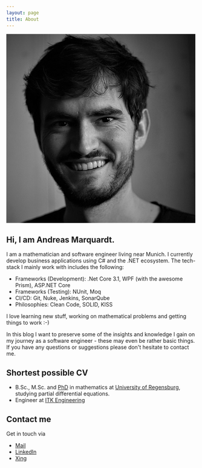 ```yaml
---
layout: page
title: About
---
```

<div class="container_about">
    <div class="container_about_image">
    <img src="/assets/images/Self500x500.jpg" alt="about-image">
    </div>
    <div class="container_about_text">
    <h2>Hi, I am Andreas Marquardt.</h2>
    <p>I am a mathematician and software engineer living near Munich. I currently develop business applications using C# and the .NET ecosystem. The tech-stack I mainly work with includes the following:</p>
    </div>
</div>

- Frameworks (Development): .Net Core 3.1, WPF (with the awesome Prism), ASP.NET Core
- Frameworks (Testing): NUnit, Moq
- CI/CD: Git, Nuke, Jenkins, SonarQube
- Philosophies: Clean Code, SOLID, KISS

I love learning new stuff, working on mathematical problems and getting things to work :-)

In this blog I want to preserve some of the insights and knowledge I gain on my journey as a software engineer - these may even be rather basic things. If you have any questions or suggestions please don't hesitate to contact me.

## Shortest possible CV
- B.Sc., M.Sc. and [PhD](https://epub.uni-regensburg.de/38430/) in mathematics at [University of Regensburg](https://www.uni-regensburg.de/), studying partial differential equations.
- Engineer at [ITK Engineering](https://www.itk-engineering.de/)


## Contact me

Get in touch via
- [Mail](mailto:andreas_marquardt@outlook.com)
- [LinkedIn](www.linkedin.com/in/andreas-marquardt-bb3013188)
- [Xing](https://www.xing.com/profile/Andreas_Marquardt92/cv)
